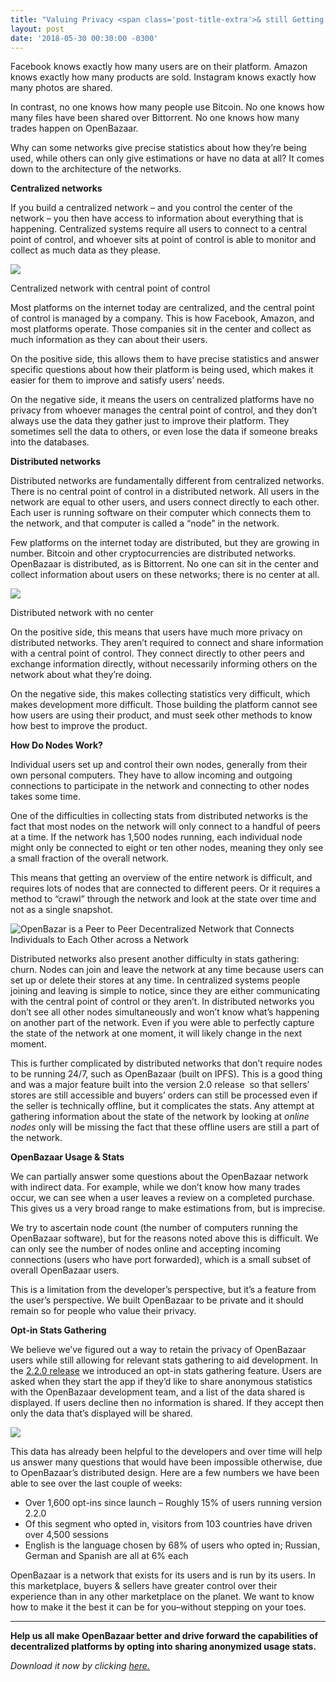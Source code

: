 ```yaml
---
title: "Valuing Privacy <span class='post-title-extra'>& still Getting Data</span> from a Decentralized Network" 
layout: post
date: '2018-05-30 00:30:00 -0300'
---
```


Facebook knows exactly how many users are on their platform. Amazon knows exactly how many products are sold. Instagram knows exactly how many photos are shared.

In contrast, no one knows how many people use Bitcoin. No one knows how many files have been shared over Bittorrent. No one knows how many trades happen on OpenBazaar.

Why can some networks give precise statistics about how they’re being used, while others can only give estimations or have no data at all? It comes down to the architecture of the networks.

**Centralized networks**

If you build a centralized network – and you control the center of the network – you then have access to information about everything that is happening. Centralized systems require all users to connect to a central point of control, and whoever sits at point of control is able to monitor and collect as much data as they please.

![](https://www.openbazaar.org/wp-content/uploads/2018/05/Centralized-network.png)

Centralized network with central point of control

Most platforms on the internet today are centralized, and the central point of control is managed by a company. This is how Facebook, Amazon, and most platforms operate. Those companies sit in the center and collect as much information as they can about their users.

On the positive side, this allows them to have precise statistics and answer specific questions about how their platform is being used, which makes it easier for them to improve and satisfy users’ needs.

On the negative side, it means the users on centralized platforms have no privacy from whoever manages the central point of control, and they don’t always use the data they gather just to improve their platform. They sometimes sell the data to others, or even lose the data if someone breaks into the databases.

**Distributed networks**

Distributed networks are fundamentally different from centralized networks. There is no central point of control in a distributed network. All users in the network are equal to other users, and users connect directly to each other. Each user is running software on their computer which connects them to the network, and that computer is called a “node” in the network.

Few platforms on the internet today are distributed, but they are growing in number. Bitcoin and other cryptocurrencies are distributed networks. OpenBazaar is distributed, as is Bittorrent. No one can sit in the center and collect information about users on these networks; there is no center at all.

![](https://www.openbazaar.org/wp-content/uploads/2018/05/Decentralized-network.png)

Distributed network with no center

On the positive side, this means that users have much more privacy on distributed networks. They aren’t required to connect and share information with a central point of control. They connect directly to other peers and exchange information directly, without necessarily informing others on the network about what they’re doing.

On the negative side, this makes collecting statistics very difficult, which makes development more difficult. Those building the platform cannot see how users are using their product, and must seek other methods to know how best to improve the product.

**How Do Nodes Work?**

Individual users set up and control their own nodes, generally from their own personal computers. They have to allow incoming and outgoing connections to participate in the network and connecting to other nodes takes some time.

One of the difficulties in collecting stats from distributed networks is the fact that most nodes on the network will only connect to a handful of peers at a time. If the network has 1,500 nodes running, each individual node might only be connected to eight or ten other nodes, meaning they only see a small fraction of the overall network.

This means that getting an overview of the entire network is difficult, and requires lots of nodes that are connected to different peers. Or it requires a method to “crawl” through the network and look at the state over time and not as a single snapshot.

![OpenBazar is a Peer to Peer Decentralized Network that Connects Individuals to Each Other across a Network](https://www.openbazaar.org/wp-content/uploads/2018/05/19-1024x512.png)

Distributed networks also present another difficulty in stats gathering: churn. Nodes can join and leave the network at any time because users can set up or delete their stores at any time. In centralized systems people joining and leaving is simple to notice, since they are either communicating with the central point of control or they aren’t. In distributed networks you don’t see all other nodes simultaneously and won’t know what’s happening on another part of the network. Even if you were able to perfectly capture the state of the network at one moment, it will likely change in the next moment.

This is further complicated by distributed networks that don’t require nodes to be running 24/7, such as OpenBazaar (built on IPFS). This is a good thing and was a major feature built into the version 2.0 release  so that sellers’ stores are still accessible and buyers’ orders can still be processed even if the seller is technically offline, but it complicates the stats. Any attempt at gathering information about the state of the network by looking at _online nodes_ only will be missing the fact that these offline users are still a part of the network.

**OpenBazaar Usage & Stats**

We can partially answer some questions about the OpenBazaar network with indirect data. For example, while we don’t know how many trades occur, we can see when a user leaves a review on a completed purchase. This gives us a very broad range to make estimations from, but is imprecise.

We try to ascertain node count (the number of computers running the OpenBazaar software), but for the reasons noted above this is difficult. We can only see the number of nodes online and accepting incoming connections (users who have port forwarded), which is a small subset of overall OpenBazaar users.

This is a limitation from the developer’s perspective, but it’s a feature from the user’s perspective. We built OpenBazaar to be private and it should remain so for people who value their privacy.

**Opt-in Stats Gathering**

We believe we’ve figured out a way to retain the privacy of OpenBazaar users while still allowing for relevant stats gathering to aid development. In the [2.2.0 release](https://www.openbazaar.org/blog/cryptocurrency-trading-now-available-on-openbazaar/) we introduced an opt-in stats gathering feature. Users are asked when they start the app if they’d like to share anonymous statistics with the OpenBazaar development team, and a list of the data shared is displayed. If users decline then no information is shared. If they accept then only the data that’s displayed will be shared.

![](https://www.openbazaar.org/wp-content/uploads/2018/05/Screenshot-from-2018-05-29-12-14-24.png)

This data has already been helpful to the developers and over time will help us answer many questions that would have been impossible otherwise, due to OpenBazaar’s distributed design. Here are a few numbers we have been able to see over the last couple of weeks:

*   Over 1,600 opt-ins since launch – Roughly 15% of users running version 2.2.0
*   Of this segment who opted in, visitors from 103 countries have driven over 4,500 sessions
*   English is the language chosen by 68% of users who opted in; Russian, German and Spanish are all at 6% each

OpenBazaar is a network that exists for its users and is run by its users. In this marketplace, buyers & sellers have greater control over their experience than in any other marketplace on the planet. We want to know how to make it the best it can be for you–without stepping on your toes.

* * *

**Help us all make OpenBazaar better and drive forward the capabilities of decentralized platforms by opting into sharing anonymized usage stats.**

_Download it now by clicking [here.](https://openbazaar.org/download)_